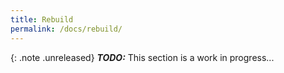 ```yaml
---
title: Rebuild
permalink: /docs/rebuild/
---
```


{: .note .unreleased}
**_TODO:_** This section is a work in progress...

<div style="min-height: 800px"></div>
